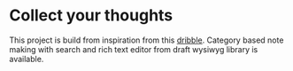 # Collect your thoughts

This project is build from inspiration from this [dribble](https://dribbble.com/shots/11082090-Notes-Application-Landing-Page).
Category based note making with search and rich text editor from draft wysiwyg library is available.
